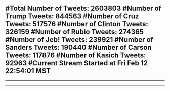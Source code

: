 #Total Number of Tweets: 2603803 
#Number of Trump Tweets: 844563
#Number of Cruz Tweets: 517576
#Number of Clinton Tweets: 326159
#Number of Rubio Tweets: 274365
#Number of Jeb! Tweets: 239921
#Number of Sanders Tweets: 190440
#Number of Carson Tweets: 117876
#Number of Kasich Tweets: 92963
#Current Stream Started at Fri Feb 12 22:54:01 MST
---
---
---
